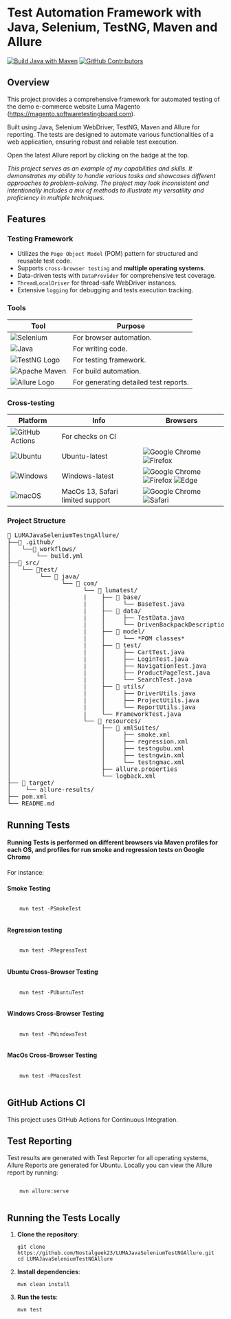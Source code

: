 <h1>Test Automation Framework with Java, Selenium, TestNG, Maven and Allure</h1>

[![Build Java with Maven](https://github.com/Nostalgeek23/LUMAJavaSeleniumTestNGAllure/actions/workflows/build.yml/badge.svg)](https://github.com/Nostalgeek23/LUMAJavaSeleniumTestNGAllure/actions/workflows/build.yml)
<a href="https://nostalgeek23.github.io/LUMAJavaSeleniumTestNGAllure"><img alt="GitHub Contributors" src="https://img.shields.io/badge/Latest_Allure_Report-blue" /></a>


<h2>Overview</h2>

This project provides a comprehensive framework for automated testing of the demo e-commerce website Luma Magento (https://magento.softwaretestingboard.com).

Built using Java, Selenium WebDriver, TestNG, Maven and Allure for reporting. The tests are designed to automate various functionalities of a web application, ensuring robust and reliable test execution.

Open the latest Allure report by clicking on the badge at the top.


<i>This project serves as an example of my capabilities and skills. It demonstrates my ability to handle various tasks and showcases different approaches to problem-solving. The project may look inconsistent and intentionally includes a mix of methods to illustrate my versatility and proficiency in multiple techniques.   </i>
<h2>Features</h2>

<h3>Testing Framework</h3>
<ul>
<li>Utilizes the <code>Page Object Model</code> (POM) pattern for structured and reusable test code.</li>
<li>Supports <code>cross-browser testing</code> and <strong>multiple operating systems</strong>.</li>
<li>Data-driven tests with <code>DataProvider</code> for comprehensive test coverage.</li>
<li><code>ThreadLocalDriver</code> for thread-safe WebDriver instances.</li>
<li>Extensive <code>logging</code> for debugging and tests execution tracking.</li>
</ul>

<h3>Tools</h3>

| Tool                                                                                                                | Purpose                |
| ------------------------------------------------------------------------------------------------------------------- | ---------------------- |
| ![Selenium](https://img.shields.io/badge/-selenium-%43B02A?style=for-the-badge&logo=selenium&logoColor=white) | For browser automation. |
| ![Java](https://img.shields.io/badge/java-%23ED8B00.svg?style=for-the-badge&logo=openjdk&logoColor=white) | For writing code. |
| ![TestNG Logo](https://github.com/Nostalgeek23/Mysite/blob/master/testng.svg) | For testing framework. |
| ![Apache Maven](https://img.shields.io/badge/Apache%20Maven-C71A36?style=for-the-badge&logo=Apache%20Maven&logoColor=white) | For build automation. |
| ![Allure Logo](https://github.com/Nostalgeek23/Mysite/blob/master/Allure.svg) | For generating detailed test reports. |

<h3>Cross-testing</h3>

| Platform                                                          | Info                                | Browsers                                                                                                     |
| ----------------------------------------------------------------- | ----------------------------------- | ------------------------------------------------------------------------------------------------------------ |
| ![GitHub Actions](https://img.shields.io/badge/github%20actions-%232671E5.svg?style=for-the-badge&logo=githubactions&logoColor=white) | For checks on CI |
| ![Ubuntu](https://img.shields.io/badge/Ubuntu-E95420?style=for-the-badge&logo=ubuntu&logoColor=white) | Ubuntu-latest | ![Google Chrome](https://img.shields.io/badge/Google%20Chrome-4285F4?style=for-the-badge&logo=GoogleChrome&logoColor=white) ![Firefox](https://img.shields.io/badge/Firefox-FF7139?style=for-the-badge&logo=Firefox-Browser&logoColor=white)|
| ![Windows](https://img.shields.io/badge/Windows-0078D6?style=for-the-badge&logo=windows&logoColor=white) | Windows-latest | ![Google Chrome](https://img.shields.io/badge/Google%20Chrome-4285F4?style=for-the-badge&logo=GoogleChrome&logoColor=white) ![Firefox](https://img.shields.io/badge/Firefox-FF7139?style=for-the-badge&logo=Firefox-Browser&logoColor=white) ![Edge](https://img.shields.io/badge/Edge-0078D7?style=for-the-badge&logo=Microsoft-edge&logoColor=white) |
| ![macOS](https://img.shields.io/badge/mac%20os-000000?style=for-the-badge&logo=macos&logoColor=F0F0F0) | MacOs 13, Safari limited support | ![Google Chrome](https://img.shields.io/badge/Google%20Chrome-4285F4?style=for-the-badge&logo=GoogleChrome&logoColor=white) 	![Safari](https://img.shields.io/badge/Safari-000000?style=for-the-badge&logo=Safari&logoColor=white)|

<h3>Project Structure</h3>
<div class="project-structure">
<pre>
📁 LUMAJavaSeleniumTestngAllure/
├──📁 .github/
│   └──📁 workflows/
│       └── build.yml
├──📁 src/
│   └── 📁test/
│        └── 📁 java/
│              └── 📁 com/
│                    └── 📁 lumatest/
│                    |    ├── 📁 base/
│                    |    │     └── BaseTest.java
│                    |    ├── 📁 data/
│                    |    │     ├── TestData.java
│                    |    │     └── DrivenBackpackDescription.txt  
│                    |    ├── 📁 model/
│                    |    │     └── *POM classes*
│                    |    ├── 📁 test/
│                    |    │     ├── CartTest.java  
│                    |    │     ├── LoginTest.java  
│                    |    │     ├── NavigationTest.java
│                    |    │     ├── ProductPageTest.java
│                    |    │     └── SearchTest.java  
│                    |    ├── 📁 utils/
│                    |    │     ├── DriverUtils.java
│                    |    │     ├── ProjectUtils.java  
│                    |    │     └── ReportUtils.java
│                    |    └── FrameworkTest.java
│                    └── 📁 resources/
│                         ├── 📁 xmlSuites/
│                         │     ├── smoke.xml
│                         │     ├── regression.xml
│                         │     ├── testngubu.xml
│                         │     ├── testngwin.xml
│                         │     └── testngmac.xml
│                         ├── allure.properties
│                         └── logback.xml
├── 📁 target/
│    └── allure-results/
├── pom.xml
└── README.md
</pre>
</div>

<h2>Running Tests</h2>
<h4>Running Tests is performed on different browsers via Maven profiles for each OS, and profiles for run smoke and regression tests on Google Chrome</h4>
<p>For instance:</p>
<h4>Smoke Testing</h4>
  <pre><code>
    mvn test -PSmokeTest
  </code></pre>

<h4>Regression testing</h4>
  <pre><code>
    mvn test -PRegressTest
  </code></pre>

<h4>Ubuntu Cross-Browser Testing</h4>
  <pre><code>
    mvn test -PUbuntuTest
  </code></pre>

  <h4>Windows Cross-Browser Testing</h4>
  <pre><code>
    mvn test -PWindowsTest
  </code></pre>

  <h4>MacOs Cross-Browser Testing</h4>
  <pre><code>
    mvn test -PMacosTest
  </code></pre>

<h2>GitHub Actions CI</h2>
  <p>This project uses GitHub Actions for Continuous Integration. </p>

<h2>Test Reporting</h2>
  <p>Test results are generated with Test Reporter for all operating systems, Allure Reports are generated for Ubuntu. Locally you can view the Allure report by running:</p>
  <pre><code>
    mvn allure:serve
  </code></pre>

<h2>Running the Tests Locally</h2>
<ol>
<li><strong>Clone the repository</strong>:
<pre><code>git clone https://github.com/Nostalgeek23/LUMAJavaSeleniumTestNGAllure.git
cd LUMAJavaSeleniumTestNGAllure
</code></pre>
</li>
<li><strong>Install dependencies</strong>:
<pre><code>mvn clean install
</code></pre>
</li>
<li><strong>Run the tests</strong>:
<pre><code>mvn test
</code></pre>
</li>
</ol>

